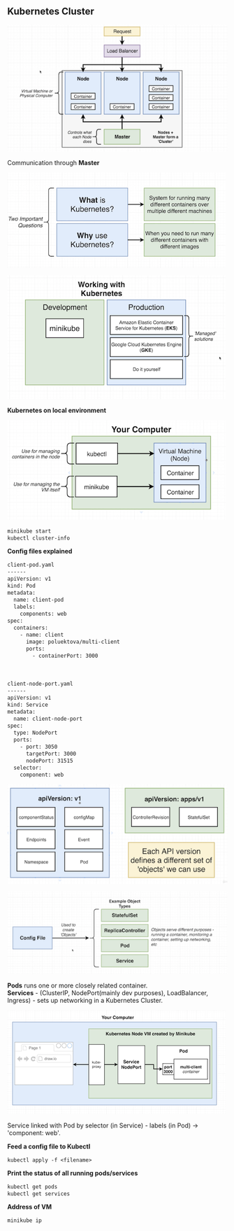 Kubernetes Cluster
-----
![Kubernetes cluster](../info/images/kubernetes-cluster.png)


Communication through **Master**

![Kubernetes cluster](../info/images/kubernetes-what-why.png)

![Kubernetes dev vs prod](../info/images/kubernetes-dev-prod.png)

**Kubernetes on local environment**

![Kubernetes local](../info/images/kubernetes-local.png)

```
minikube start
kubectl cluster-info
```

**Config files explained**

```
client-pod.yaml
------
apiVersion: v1
kind: Pod
metadata: 
  name: client-pod
  labels:
    components: web
spec: 
  containers:
    - name: client
      image: poluektova/multi-client
      ports:
        - containerPort: 3000
   
        
        
client-node-port.yaml
------     
apiVersion: v1
kind: Service
metadata: 
  name: client-node-port
spec:
  type: NodePort
  ports:
    - port: 3050
      targetPort: 3000
      nodePort: 31515
  selector:
    component: web
```

![Kubernetes apiVersion](../info/images/kubernetes-api-version.png)

![Kubernetes object types](../info/images/kubernetes-object-types.png)

**Pods** runs one or more closely related container.  
**Services** - (ClusterIP, NodePort(mainly dev purposes), LoadBalancer, Ingress) - sets up networking in a Kubernetes Cluster.  

![Kubernetes simple arch](../info/images/kubernetes-simple-arch.png)

Service linked with Pod by selector (in Service) - labels (in Pod) -> 'component: web'.

**Feed a config file to Kubectl**
```
kubectl apply -f <filename>
```

**Print the status of all running pods/services**
```
kubectl get pods
kubectl get services
```

**Address of VM**
```
minikube ip
```
